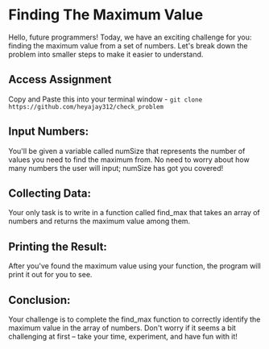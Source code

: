 # Finding The Maximum Value
Hello, future programmers! Today, we have an exciting challenge for you: finding the maximum value from a set of numbers. Let's break down the problem into smaller steps to make it easier to understand.
## Access Assignment
Copy and Paste this into your terminal window - `git clone https://github.com/heyajay312/check_problem`
## Input Numbers:
You'll be given a variable called numSize that represents the number of values you need to find the maximum from. No need to worry about how many numbers the user will input; numSize has got you covered!
## Collecting Data:
Your only task is to write in a function called find_max that takes an array of numbers and returns the maximum value among them.
## Printing the Result:
After you've found the maximum value using your function, the program will print it out for you to see.
## Conclusion:
Your challenge is to complete the find_max function to correctly identify the maximum value in the array of numbers. Don't worry if it seems a bit challenging at first – take your time, experiment, and have fun with it!
